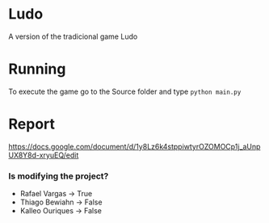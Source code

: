 # Ludo
A version of the tradicional game Ludo

# Running
To execute the game go to the Source folder and type ```python main.py```

# Report
https://docs.google.com/document/d/1y8Lz6k4stppiwtyrOZOMOCp1j_aUnpUX8Y8d-xryuEQ/edit

### Is modifying the project?
- Rafael Vargas -> True
- Thiago Bewiahn ->  False
- Kalleo Ouriques -> False
 

 
